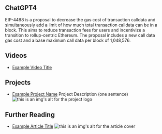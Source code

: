 ## ChatGPT4

EIP-4488 is a proposal to decrease the gas cost of transaction calldata and simultaneously add a limit of how much total transaction calldata can be in a block. This aims to reduce transaction fees for users and incentivize a transition to rollup-centric Ethereum. The proposal includes a new call data gas cost and a base maximum call data per block of 1,048,576.

## Videos

- [Example Video Title](https://www.youtube.com/watch?v=TDGq4aeevgY)

## Projects

- [Example Project Name](https://xxxx.xxx/xxxxx) Project Description (one sentence) ![this is an img's alt for the project logo](https://xxxx.xxx/project-logo.xxx)

## Further Reading

- [Example Article Title](https://xxxx.xxx/xxxxx) ![this is an img's alt for the article cover](https://xxxx.xxx/article-cover.xxx)
